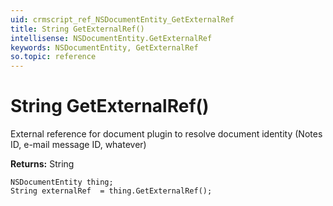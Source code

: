 ```yaml
---
uid: crmscript_ref_NSDocumentEntity_GetExternalRef
title: String GetExternalRef()
intellisense: NSDocumentEntity.GetExternalRef
keywords: NSDocumentEntity, GetExternalRef
so.topic: reference
---
```


# String GetExternalRef()

External reference for document plugin to resolve document identity (Notes ID, e-mail message ID, whatever)

**Returns:** String

```crmscript
NSDocumentEntity thing;
String externalRef  = thing.GetExternalRef();
```

